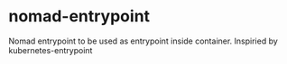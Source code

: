 # nomad-entrypoint
Nomad entrypoint to be used as entrypoint inside container. Inspiried by kubernetes-entrypoint

